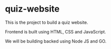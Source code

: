 # quiz-website

This is the project to build a quiz website.

Frontend is built using HTML, CSS and JavaScript.

We will be building backed using Node JS and GO.
